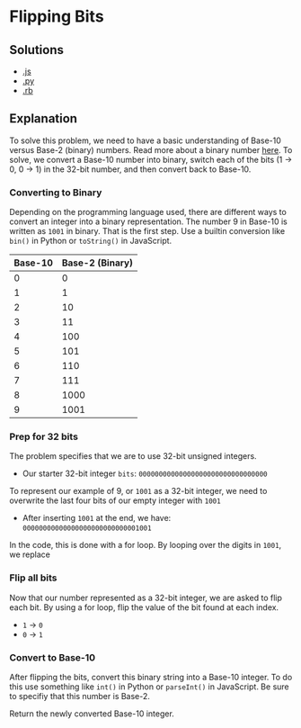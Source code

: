 # Flipping Bits

## Solutions

- [.js](flipping_bits.js)
- [.py](flipping_bits.py)
- [.rb](flipping_bits.rb)

## Explanation
To solve this problem, we need to have a basic understanding of Base-10 versus Base-2 (binary) numbers. Read more about a binary number [here](https://en.wikipedia.org/wiki/Binary_number). To solve, we convert a Base-10 number into binary, switch each of the bits (1 -> 0, 0 -> 1) in the 32-bit number, and then convert back to Base-10. 

### Converting to Binary
Depending on the programming language used, there are different ways to convert an integer into a binary representation. The number 9 in Base-10 is written as `1001` in binary. That is the first step. Use a builtin conversion like `bin()` in Python or `toString()` in JavaScript.

| Base-10 | Base-2 (Binary) |
|---------|-----------------|
|0|0|
|1|1|
|2|10|
|3|11|
|4|100|
|5|101|
|6|110|
|7|111|
|8|1000|
|9|1001|

### Prep for 32 bits
The problem specifies that we are to use 32-bit unsigned integers. 

* Our starter 32-bit integer `bits`: `00000000000000000000000000000000`

To represent our example of 9, or `1001` as a 32-bit integer, we need to overwrite the last four bits of our empty integer with `1001`

* After inserting `1001` at the end, we have: `00000000000000000000000000001001`

In the code, this is done with a for loop. By looping over the digits in `1001`, we replace 

### Flip all bits
Now that our number represented as a 32-bit integer, we are asked to flip each bit. By using a for loop, flip the value of the bit found at each index.

* `1` -> `0`
* `0` -> `1`

### Convert to Base-10
After flipping the bits, convert this binary string into a Base-10 integer. To do this use something like `int()` in Python or `parseInt()` in JavaScript. Be sure to specifiy that this number is Base-2.

Return the newly converted Base-10 integer.